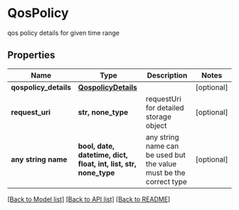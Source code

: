# QosPolicy

qos policy details for given time range

## Properties
Name | Type | Description | Notes
------------ | ------------- | ------------- | -------------
**qospolicy_details** | [**QospolicyDetails**](QospolicyDetails.md) |  | [optional] 
**request_uri** | **str, none_type** | requestUri for detailed storage object | [optional] 
**any string name** | **bool, date, datetime, dict, float, int, list, str, none_type** | any string name can be used but the value must be the correct type | [optional]

[[Back to Model list]](../README.md#documentation-for-models) [[Back to API list]](../README.md#documentation-for-api-endpoints) [[Back to README]](../README.md)


